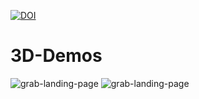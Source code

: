 [![DOI](https://zenodo.org/badge/251128624.svg)](https://zenodo.org/badge/latestdoi/251128624)

# 3D-Demos
![grab-landing-page](https://github.com/Kathia301m/3D-Demos/blob/master/flow.gif)
![grab-landing-page](https://github.com/Kathia301m/3D-Demos/blob/master/baseline.gif)


